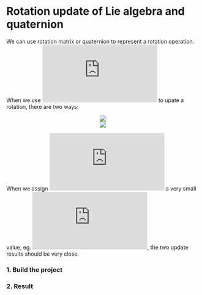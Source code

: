 
# Rotation update of Lie algebra and quaternion

We can use rotation matrix or quaternion to represent a rotation operation. When we use ![](https://latex.codecogs.com/gif.latex?%5Cbold%7Bw%7D) to upate a rotation, there are two ways:
<div align=center><img src =https://latex.codecogs.com/gif.latex?%5Cbold%7BR%7D%20%5Cleftarrow%20%5Cbold%7BR%7D%20%5C%20exp%28%5Cbold%7B%5Chat%7Bw%7D%7D%29></div>
<div align=center><img src =https://latex.codecogs.com/gif.latex?%5Cbold%7Bq%7D%20%5Cleftarrow%20%5Cbold%7Bq%7D%20%5Cotimes%20%5B1%2C%5Cfrac%7B1%7D%7B2%7D%5Cbold%7Bw%7D%5D%5ET></div>

When we assign ![](https://latex.codecogs.com/gif.latex?%5Cbold%7Bw%7D) a very small value, eg. ![](https://latex.codecogs.com/gif.latex?%5Cbold%7Bw%7D%20%3D%20%5B0.01%2C0.02%2C0.03%5D%5ET), the two update results should be very close.

### 1. Build the project

### 2. Result

